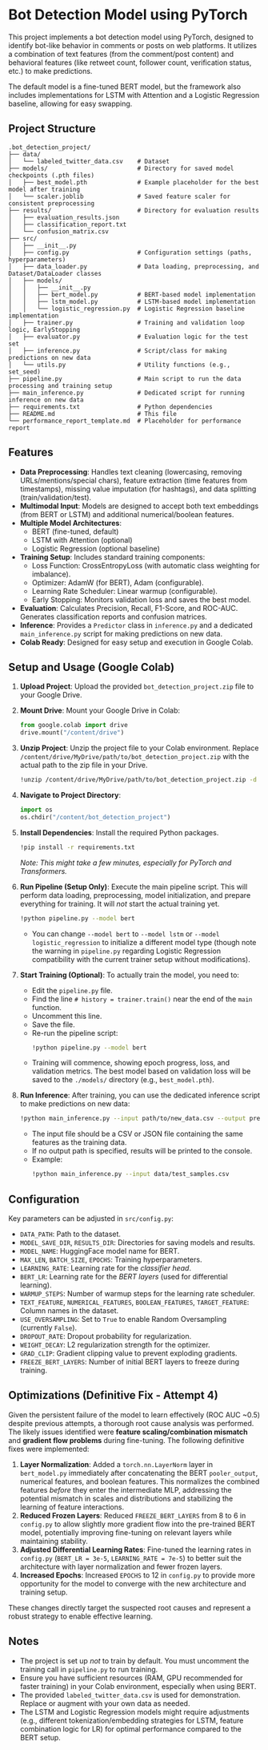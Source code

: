 # Bot Detection Model using PyTorch

This project implements a bot detection model using PyTorch, designed to identify bot-like behavior in comments or posts on web platforms. It utilizes a combination of text features (from the comment/post content) and behavioral features (like retweet count, follower count, verification status, etc.) to make predictions.

The default model is a fine-tuned BERT model, but the framework also includes implementations for LSTM with Attention and a Logistic Regression baseline, allowing for easy swapping.

## Project Structure

```
.bot_detection_project/
├── data/
│   └── labeled_twitter_data.csv    # Dataset
├── models/                         # Directory for saved model checkpoints (.pth files)
│   ├── best_model.pth              # Example placeholder for the best model after training
│   └── scaler.joblib               # Saved feature scaler for consistent preprocessing
├── results/                        # Directory for evaluation results
│   ├── evaluation_results.json
│   ├── classification_report.txt
│   └── confusion_matrix.csv
├── src/
│   ├── __init__.py
│   ├── config.py                   # Configuration settings (paths, hyperparameters)
│   ├── data_loader.py              # Data loading, preprocessing, and Dataset/DataLoader classes
│   ├── models/
│   │   ├── __init__.py
│   │   ├── bert_model.py           # BERT-based model implementation
│   │   ├── lstm_model.py           # LSTM-based model implementation
│   │   └── logistic_regression.py  # Logistic Regression baseline implementation
│   ├── trainer.py                  # Training and validation loop logic, EarlyStopping
│   ├── evaluator.py                # Evaluation logic for the test set
│   ├── inference.py                # Script/class for making predictions on new data
│   └── utils.py                    # Utility functions (e.g., set_seed)
├── pipeline.py                     # Main script to run the data processing and training setup
├── main_inference.py               # Dedicated script for running inference on new data
├── requirements.txt                # Python dependencies
├── README.md                       # This file
└── performance_report_template.md  # Placeholder for performance report
```

## Features

*   **Data Preprocessing**: Handles text cleaning (lowercasing, removing URLs/mentions/special chars), feature extraction (time features from timestamps), missing value imputation (for hashtags), and data splitting (train/validation/test).
*   **Multimodal Input**: Models are designed to accept both text embeddings (from BERT or LSTM) and additional numerical/boolean features.
*   **Multiple Model Architectures**: 
    *   BERT (fine-tuned, default)
    *   LSTM with Attention (optional)
    *   Logistic Regression (optional baseline)
*   **Training Setup**: Includes standard training components:
    *   Loss Function: CrossEntropyLoss (with automatic class weighting for imbalance).
    *   Optimizer: AdamW (for BERT), Adam (configurable).
    *   Learning Rate Scheduler: Linear warmup (configurable).
    *   Early Stopping: Monitors validation loss and saves the best model.
*   **Evaluation**: Calculates Precision, Recall, F1-Score, and ROC-AUC. Generates classification reports and confusion matrices.
*   **Inference**: Provides a `Predictor` class in `inference.py` and a dedicated `main_inference.py` script for making predictions on new data.
*   **Colab Ready**: Designed for easy setup and execution in Google Colab.

## Setup and Usage (Google Colab)

1.  **Upload Project**: Upload the provided `bot_detection_project.zip` file to your Google Drive.
2.  **Mount Drive**: Mount your Google Drive in Colab:
    ```python
    from google.colab import drive
    drive.mount("/content/drive")
    ```
3.  **Unzip Project**: Unzip the project file to your Colab environment. Replace `/content/drive/MyDrive/path/to/bot_detection_project.zip` with the actual path to the zip file in your Drive.
    ```bash
    !unzip /content/drive/MyDrive/path/to/bot_detection_project.zip -d /content/
    ```
4.  **Navigate to Project Directory**:
    ```python
    import os
    os.chdir("/content/bot_detection_project")
    ```
5.  **Install Dependencies**: Install the required Python packages.
    ```bash
    !pip install -r requirements.txt
    ```
    *Note: This might take a few minutes, especially for PyTorch and Transformers.*

6.  **Run Pipeline (Setup Only)**: Execute the main pipeline script. This will perform data loading, preprocessing, model initialization, and prepare everything for training. It will *not* start the actual training yet.
    ```bash
    !python pipeline.py --model bert 
    ```
    *   You can change `--model bert` to `--model lstm` or `--model logistic_regression` to initialize a different model type (though note the warning in `pipeline.py` regarding Logistic Regression compatibility with the current trainer setup without modifications).

7.  **Start Training (Optional)**: To actually train the model, you need to:
    *   Edit the `pipeline.py` file.
    *   Find the line `# history = trainer.train()` near the end of the `main` function.
    *   Uncomment this line.
    *   Save the file.
    *   Re-run the pipeline script:
        ```bash
        !python pipeline.py --model bert 
        ```
    *   Training will commence, showing epoch progress, loss, and validation metrics. The best model based on validation loss will be saved to the `./models/` directory (e.g., `best_model.pth`).

8.  **Run Inference**: After training, you can use the dedicated inference script to make predictions on new data:
    ```bash
    !python main_inference.py --input path/to/new_data.csv --output predictions.csv
    ```
    *   The input file should be a CSV or JSON file containing the same features as the training data.
    *   If no output path is specified, results will be printed to the console.
    *   Example:
        ```bash
        !python main_inference.py --input data/test_samples.csv
        ```

## Configuration

Key parameters can be adjusted in `src/config.py`:

*   `DATA_PATH`: Path to the dataset.
*   `MODEL_SAVE_DIR`, `RESULTS_DIR`: Directories for saving models and results.
*   `MODEL_NAME`: HuggingFace model name for BERT.
*   `MAX_LEN`, `BATCH_SIZE`, `EPOCHS`: Training hyperparameters.
*   `LEARNING_RATE`: Learning rate for the *classifier head*.
*   `BERT_LR`: Learning rate for the *BERT layers* (used for differential learning).
*   `WARMUP_STEPS`: Number of warmup steps for the learning rate scheduler.
*   `TEXT_FEATURE`, `NUMERICAL_FEATURES`, `BOOLEAN_FEATURES`, `TARGET_FEATURE`: Column names in the dataset.
*   `USE_OVERSAMPLING`: Set to `True` to enable Random Oversampling (currently `False`).
*   `DROPOUT_RATE`: Dropout probability for regularization.
*   `WEIGHT_DECAY`: L2 regularization strength for the optimizer.
*   `GRAD_CLIP`: Gradient clipping value to prevent exploding gradients.
*   `FREEZE_BERT_LAYERS`: Number of initial BERT layers to freeze during training.

## Optimizations (Definitive Fix - Attempt 4)

Given the persistent failure of the model to learn effectively (ROC AUC ~0.5) despite previous attempts, a thorough root cause analysis was performed. The likely issues identified were **feature scaling/combination mismatch** and **gradient flow problems** during fine-tuning. The following definitive fixes were implemented:

1.  **Layer Normalization**: Added a `torch.nn.LayerNorm` layer in `bert_model.py` immediately after concatenating the BERT `pooler_output`, numerical features, and boolean features. This normalizes the combined features *before* they enter the intermediate MLP, addressing the potential mismatch in scales and distributions and stabilizing the learning of feature interactions.
2.  **Reduced Frozen Layers**: Reduced `FREEZE_BERT_LAYERS` from 8 to 6 in `config.py` to allow slightly more gradient flow into the pre-trained BERT model, potentially improving fine-tuning on relevant layers while maintaining stability.
3.  **Adjusted Differential Learning Rates**: Fine-tuned the learning rates in `config.py` (`BERT_LR = 3e-5`, `LEARNING_RATE = 7e-5`) to better suit the architecture with layer normalization and fewer frozen layers.
4.  **Increased Epochs**: Increased `EPOCHS` to 12 in `config.py` to provide more opportunity for the model to converge with the new architecture and training setup.

These changes directly target the suspected root causes and represent a robust strategy to enable effective learning.

## Notes

*   The project is set up *not* to train by default. You must uncomment the training call in `pipeline.py` to run training.
*   Ensure you have sufficient resources (RAM, GPU recommended for faster training) in your Colab environment, especially when using BERT.
*   The provided `labeled_twitter_data.csv` is used for demonstration. Replace or augment with your own data as needed.
*   The LSTM and Logistic Regression models might require adjustments (e.g., different tokenization/embedding strategies for LSTM, feature combination logic for LR) for optimal performance compared to the BERT setup.
